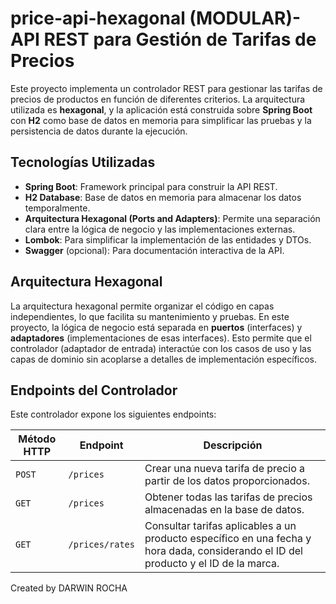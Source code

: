  # price-api-hexagonal (MODULAR)- API REST para Gestión de Tarifas de Precios

Este proyecto implementa un controlador REST para gestionar las tarifas de precios de productos en función de diferentes criterios. La arquitectura utilizada es **hexagonal**, y la aplicación está construida sobre **Spring Boot** con **H2** como base de datos en memoria para simplificar las pruebas y la persistencia de datos durante la ejecución.

## Tecnologías Utilizadas

- **Spring Boot**: Framework principal para construir la API REST.
- **H2 Database**: Base de datos en memoria para almacenar los datos temporalmente.
- **Arquitectura Hexagonal (Ports and Adapters)**: Permite una separación clara entre la lógica de negocio y las implementaciones externas.
- **Lombok**: Para simplificar la implementación de las entidades y DTOs.
- **Swagger** (opcional): Para documentación interactiva de la API.

## Arquitectura Hexagonal

La arquitectura hexagonal permite organizar el código en capas independientes, lo que facilita su mantenimiento y pruebas. En este proyecto, la lógica de negocio está separada en **puertos** (interfaces) y **adaptadores** (implementaciones de esas interfaces). Esto permite que el controlador (adaptador de entrada) interactúe con los casos de uso y las capas de dominio sin acoplarse a detalles de implementación específicos.

## Endpoints del Controlador

Este controlador expone los siguientes endpoints:

| Método HTTP | Endpoint                | Descripción                                                                                                                                                           |
|-------------|--------------------------|-----------------------------------------------------------------------------------------------------------------------------------------------------------------------|
| `POST`      | `/prices`               | Crear una nueva tarifa de precio a partir de los datos proporcionados.                                                                                               |
| `GET`       | `/prices`               | Obtener todas las tarifas de precios almacenadas en la base de datos.                                                                                                 |
| `GET`       | `/prices/rates`         | Consultar tarifas aplicables a un producto específico en una fecha y hora dada, considerando el ID del producto y el ID de la marca.                                 |

Created by DARWIN ROCHA
